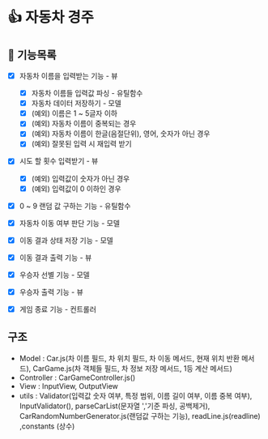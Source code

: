 # 👍 자동차 경주

## 🐾 기능목록

- [x] 자동차 이름을 입력받는 기능 - 뷰

  - [x] 자동차 이름들 입력값 파싱 - 유틸함수
  - [x] 자동차 데이터 저장하기 - 모델
  - [x] (예외) 이름은 1 ~ 5글자 이하
  - [x] (예외) 자동차 이름이 중복되는 경우
  - [x] (예외) 자동차 이름이 한글(음절단위), 영어, 숫자가 아닌 경우
  - [x] (예외) 잘못된 입력 시 재입력 받기

- [x] 시도 할 횟수 입력받기 - 뷰

  - [x] (예외) 입력값이 숫자가 아닌 경우
  - [x] (예외) 입력값이 0 이하인 경우

- [x] 0 ~ 9 랜덤 값 구하는 기능 - 유틸함수

- [x] 자동차 이동 여부 판단 기능 - 모델

- [x] 이동 결과 상태 저장 기능 - 모델

- [x] 이동 결과 출력 기능 - 뷰

- [x] 우승자 선별 기능 - 모델

- [x] 우승자 출력 기능 - 뷰

- [x] 게임 종료 기능 - 컨트롤러

## 구조

- Model : Car.js(차 이름 필드, 차 위치 필드, 차 이동 메서드, 현재 위치 반환 메서드), CarGame.js(차 객체들 필드, 차 정보 저장 메서드, 1등 계산 메서드)
- Controller : CarGameController.js()
- View : InputView, OutputView
- utils : Validator(입력값 숫자 여부, 특정 범위, 이름 길이 여부, 이름 중복 여부), InputValidator(), parseCarList(문자열 ','기준 파싱, 공백제거), CarRandomNumberGenerator.js(랜덤값 구하는 기능), readLine.js(readline) ,constants (상수)
